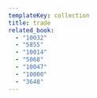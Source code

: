 ```yaml
---
templateKey: collection
title: trade
related_book:
  - "10032"
  - "5855"
  - "10014"
  - "5068"
  - "10047"
  - "10000"
  - "3648"
---
```

